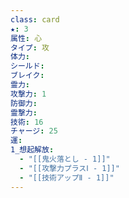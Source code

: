 ```yaml
---
class: card
★: 3
属性: 心
タイプ: 攻
体力:  
シールド: 
ブレイク: 
霊力: 
攻撃力: 1
防御力: 
霊撃力: 
技術: 16
チャージ: 25
運: 
1_想起解放:
  - "[[鬼火落とし - 1]]"
  - "[[攻撃力プラスⅠ - 1]]"
  - "[[技術アップⅡ - 1]]"
---
```

